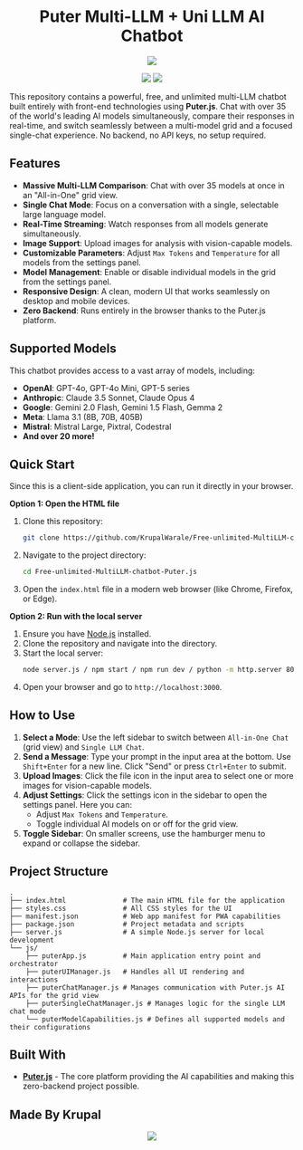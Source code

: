 <div align="center">
  <h1><b>Puter Multi-LLM + Uni LLM AI Chatbot</b></h1>
</div>





<p align="center">
  <img src="https://github-readme-stats.vercel.app/api/pin/?username=KrupalWarale&repo=Free-unlimited-MultiLLM-chatbot-Puter.js&theme=radical" />
</p>

<p align="center">
  <img src="https://img.shields.io/github/stars/KrupalWarale/Free-unlimited-MultiLLM-chatbot-Puter.js?style=social" />
  <img src="https://img.shields.io/github/forks/KrupalWarale/Free-unlimited-MultiLLM-chatbot-Puter.js?style=social" />
</p>



This repository contains a powerful, free, and unlimited multi-LLM chatbot built entirely with front-end technologies using **Puter.js**. Chat with over 35 of the world's leading AI models simultaneously, compare their responses in real-time, and switch seamlessly between a multi-model grid and a focused single-chat experience. No backend, no API keys, no setup required.

## Features

*   **Massive Multi-LLM Comparison**: Chat with over 35 models at once in an "All-in-One" grid view.
*   **Single Chat Mode**: Focus on a conversation with a single, selectable large language model.
*   **Real-Time Streaming**: Watch responses from all models generate simultaneously.
*   **Image Support**: Upload images for analysis with vision-capable models.
*   **Customizable Parameters**: Adjust `Max Tokens` and `Temperature` for all models from the settings panel.
*   **Model Management**: Enable or disable individual models in the grid from the settings panel.
*   **Responsive Design**: A clean, modern UI that works seamlessly on desktop and mobile devices.
*   **Zero Backend**: Runs entirely in the browser thanks to the Puter.js platform.

## Supported Models

This chatbot provides access to a vast array of models, including:

*   **OpenAI**: GPT-4o, GPT-4o Mini, GPT-5 series
*   **Anthropic**: Claude 3.5 Sonnet, Claude Opus 4
*   **Google**: Gemini 2.0 Flash, Gemini 1.5 Flash, Gemma 2
*   **Meta**: Llama 3.1 (8B, 70B, 405B)
*   **Mistral**: Mistral Large, Pixtral, Codestral
*   **And over 20 more!**

## Quick Start

Since this is a client-side application, you can run it directly in your browser.

**Option 1: Open the HTML file**

1.  Clone this repository:
    ```bash
    git clone https://github.com/KrupalWarale/Free-unlimited-MultiLLM-chatbot-Puter.js.git
    ```
2.  Navigate to the project directory:
    ```bash
    cd Free-unlimited-MultiLLM-chatbot-Puter.js
    ```
3.  Open the `index.html` file in a modern web browser (like Chrome, Firefox, or Edge).

**Option 2: Run with the local server**

1.  Ensure you have [Node.js](https://nodejs.org/) installed.
2.  Clone the repository and navigate into the directory.
3.  Start the local server:
    ```bash
    node server.js / npm start / npm run dev / python -m http.server 8000
    ```
4.  Open your browser and go to `http://localhost:3000`.

## How to Use

1.  **Select a Mode**: Use the left sidebar to switch between `All-in-One Chat` (grid view) and `Single LLM Chat`.
2.  **Send a Message**: Type your prompt in the input area at the bottom. Use `Shift+Enter` for a new line. Click "Send" or press `Ctrl+Enter` to submit.
3.  **Upload Images**: Click the file icon in the input area to select one or more images for vision-capable models.
4.  **Adjust Settings**: Click the settings icon in the sidebar to open the settings panel. Here you can:
    *   Adjust `Max Tokens` and `Temperature`.
    *   Toggle individual AI models on or off for the grid view.
5.  **Toggle Sidebar**: On smaller screens, use the hamburger menu to expand or collapse the sidebar.

## Project Structure

```
.
├── index.html              # The main HTML file for the application
├── styles.css              # All CSS styles for the UI
├── manifest.json           # Web app manifest for PWA capabilities
├── package.json            # Project metadata and scripts
├── server.js               # A simple Node.js server for local development
└── js/
    ├── puterApp.js         # Main application entry point and orchestrator
    ├── puterUIManager.js   # Handles all UI rendering and interactions
    ├── puterChatManager.js # Manages communication with Puter.js AI APIs for the grid view
    ├── puterSingleChatManager.js # Manages logic for the single LLM chat mode
    └── puterModelCapabilities.js # Defines all supported models and their configurations
```

## Built With

*   [**Puter.js**](https://puter.com/) - The core platform providing the AI capabilities and making this zero-backend project possible.

## Made By Krupal 




<p align="center">
  <img src="[https://img.shields.io/github/stars/KrupalWarale/Free-unlimited-MultiLLM-chatbot-Puter.js?style=social](https://github-readme-stats.vercel.app/api?username=KrupalWarale&show_icons=true&count_private=true&theme=radical)" />
  
</p>






